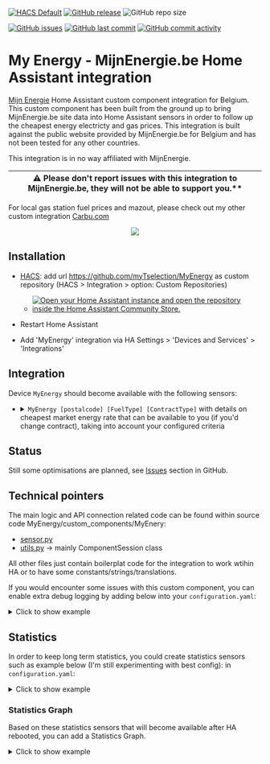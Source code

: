 [![HACS Default](https://img.shields.io/badge/HACS-Default-blue.svg)](https://github.com/hacs/default)
[![GitHub release](https://img.shields.io/github/release/myTselection/MyEnergy.svg)](https://github.com/myTselection/MyEnergy/releases)
![GitHub repo size](https://img.shields.io/github/repo-size/myTselection/MyEnergy.svg)

[![GitHub issues](https://img.shields.io/github/issues/myTselection/MyEnergy.svg)](https://github.com/myTselection/MyEnergy/issues)
[![GitHub last commit](https://img.shields.io/github/last-commit/myTselection/MyEnergy.svg)](https://github.com/myTselection/MyEnergy/commits/master)
[![GitHub commit activity](https://img.shields.io/github/commit-activity/m/myTselection/MyEnergy.svg)](https://github.com/myTselection/MyEnergy/graphs/commit-activity)

# My Energy - MijnEnergie.be Home Assistant integration
[Mijn Energie](https://www.mijnenergie.be/) Home Assistant custom component integration for Belgium. This custom component has been built from the ground up to bring MijnEnergie.be site data into Home Assistant sensors in order to follow up the cheapest energy electricty and gas prices. This integration is built against the public website provided by MijnEnergie.be for Belgium and has not been tested for any other countries.

This integration is in no way affiliated with MijnEnergie. 

| :warning: Please don't report issues with this integration to MijnEnergie.be, they will not be able to support you.** |
| ----------------------------------------------------------------------------------------------------------------------|

For local gas station fuel prices and mazout, please check out my other custom integration [Carbu.com](https://github.com/myTselection/Carbu_com)

<p align="center"><img src="https://raw.githubusercontent.com/myTselection/MyEnergy/master/icon.png"/></p>


## Installation
- [HACS](https://hacs.xyz/): add url https://github.com/myTselection/MyEnergy as custom repository (HACS > Integration > option: Custom Repositories)
	- [![Open your Home Assistant instance and open the repository inside the Home Assistant Community Store.](https://my.home-assistant.io/badges/hacs_repository.svg?style=flat-square)](https://my.home-assistant.io/redirect/hacs_repository/?owner=myTselection&repository=MyEnergy&category=integration)

- Restart Home Assistant
- Add 'MyEnergy' integration via HA Settings > 'Devices and Services' > 'Integrations'



## Integration
Device `MyEnergy` should become available with the following sensors:
- <details><summary><code>MyEnergy [postalcode] [FuelType] [ContractType]</code> with details on cheapest market energy rate that can be available to you (if you'd change contract), taking into account your configured criteria</summary>


	| Attribute | Description |
	| --------- | ----------- |
	| State     | cost in € per kWh  |
	| Last update   | Timestamp of last data refresh, throttled to limit data fetch to 1h |
	| Postalcode    | Postalcode used to retrieve the prices |
	| Fuel type     | Fuel type (Electricity or Gas) used to retrieve the prices |
	| Contract type | Contract type (Fixed or Variable) used to retrieve the prices |
	| Url           | Full url that was used to retrieve the data, throught this url, full details can be seen and contract can be requested |
 	| Provider Name | Name of the provider of the cheapest subscription for which a match was found |
	| Contract Name | Name of the cheapest subscription for which a match was found |
	| Energycost    | Energycost (provider dependent part of subscription cost) of the cheapest subscription for which a match was found |
	| Netrate       | Netrate  (fixed part of subscription cost) of the cheapest subscription for which a match was found |
	| Promo         | Promo (provider dependent promotion, part of subscription cost) of the cheapest subscription for which a match was found |
	| Total price per year    | Total price per year of the cheapest subscription for which a match was found |
	| Total kWh per year      | Total kWh per year on wich the lookup is based (total combination of day/night/... consumptions) |
  | fulldetail | If configuration option to add product and price detail json is enabled, all site data will be added as a json to enable fetching extra contract specific data. Example to fetch data out of it `{{state_attr('sensor.myenergy_1190_electricity_fixed','fulldetail')[0].Dagtarief[0]}}` |
	
</details>

## Status
Still some optimisations are planned, see [Issues](https://github.com/myTselection/MyEnergy/issues) section in GitHub.

## Technical pointers
The main logic and API connection related code can be found within source code MyEnergy/custom_components/MyEnery:
- [sensor.py](https://github.com/myTselection/MyEnergy/blob/master/custom_components/myenergy/sensor.py)
- [utils.py](https://github.com/myTselection/MyEnergy/blob/master/custom_components/myenergy/utils.py) -> mainly ComponentSession class

All other files just contain boilerplat code for the integration to work wtihin HA or to have some constants/strings/translations.

If you would encounter some issues with this custom component, you can enable extra debug logging by adding below into your `configuration.yaml`:
<details><summary>Click to show example</summary>
	
```
logger:
  default: info
  logs:
     custom_components.myenergy: debug
```
</details>

## Statistics
In order to keep long term statistics, you could create statistics sensors such as example below (I'm still experimenting with best config):
in `configuration.yaml`:
<details><summary>Click to show example</summary>
	
```
sensor: 
  - platform: statistics
    name: "MyEnergy Electricity Fixed statistics"
    entity_id: sensor.myenergy_[postalcode]_electricty_fixed
    state_characteristic: average_linear
    sampling_size: 20
    max_age:
      hours: 24
  - platform: statistics
    name: "MyEnergy Electricity Variable statistics"
    entity_id: sensor.myenergy_[postalcode]_electricty_variable
    state_characteristic: average_linear
    sampling_size: 20
    max_age:
      hours: 24
  - platform: statistics
    name: "MyEnergy Gas Fixed statistics"
    entity_id: sensor.myenergy_[postalcode]_gas_fixed
    state_characteristic: average_linear
    sampling_size: 20
    max_age:
      hours: 24
  - platform: statistics
    name: "MyEnergy Gas Variable statistics"
    entity_id: sensor.myenergy_[postalcode]_gas_variable
    state_characteristic: average_linear
    sampling_size: 20
    max_age:
      hours: 24
```
</details>

### Statistics Graph
Based on these statistics sensors that will become available after HA rebooted, you can add a Statistics Graph.
<details><summary>Click to show example</summary>


Dashboard:
```
      - chart_type: line
        period: month
        type: statistics-graph
        entities:
          - sensor.myenergy_electricity_fixed_statistics
          - sensor.myenergy_electricity_variable_statistics
          - sensor.myenergy_gas_fixed_statistics
          - sensor.myenergy_gas_variable_statistics
        stat_types:
          - mean
          - min
          - max
        title: Mijn Energie
```
</details>
